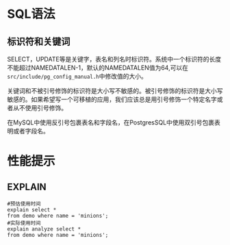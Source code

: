 #  SQL语法

## 标识符和关键词

SELECT，UPDATE等是关键字，表名和列名时标识符。系统中一个标识符的长度不能超过NAMEDATALEN-1，默认的NAMEDATALEN值为64,可以在`src/include/pg_config_manual.h`中修改值的大小。

关键词和不被引号修饰的标识符是大小写不敏感的。被引号修饰的标识符是大小写敏感的。如果希望写一个可移植的应用，我们应该总是用引号修饰一个特定名字或者从不使用引号修饰。

在MySQL中使用反引号包裹表名和字段名，在PostgresSQL中使用双引号包裹表明或者字段名。

# 性能提示

## EXPLAIN

```
#预估使用时间
explain select *
from demo where name = 'minions';
#实际使用时间
explain analyze select *
from demo where name = 'minions';
```